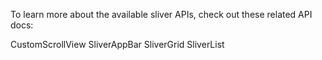 To learn more about the available sliver APIs,
check out these related API docs:

CustomScrollView
SliverAppBar
SliverGrid
SliverList
